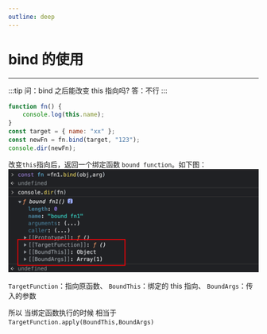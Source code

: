 ```yaml
---
outline: deep
---
```


# bind 的使用

---

:::tip 问：bind 之后能改变 this 指向吗?
答：不行
:::

```js
function fn() {
	console.log(this.name);
}
const target = { name: "xx" };
const newFn = fn.bind(target, "123");
console.dir(newFn);
```

改变`this`指向后，返回一个绑定函数 `bound function`。如下图：
![](/blog/bind.png)

`TargetFunction`：指向原函数、
`BoundThis`：绑定的 this 指向、
`BoundArgs`：传入的参数

所以 当绑定函数执行的时候 相当于 `TargetFunction.apply(BoundThis,BoundArgs)`
